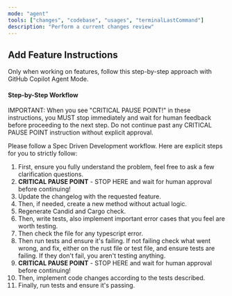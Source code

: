 ```yaml
---
mode: "agent"
tools: ["changes", "codebase", "usages", "terminalLastCommand"]
description: "Perform a current changes review"
---
```


## Add Feature Instructions

Only when working on features, follow this step-by-step approach with GitHub Copilot Agent Mode.

#### Step-by-Step Workflow

IMPORTANT: When you see "CRITICAL PAUSE POINT!" in these instructions, you MUST stop immediately and wait for human feedback before proceeding to the next step. Do not continue past any CRITICAL PAUSE POINT instruction without explicit approval.

Please follow a Spec Driven Development workflow. Here are explicit steps for you to strictly follow:

1.  First, ensure you fully understand the problem, feel free to ask a few clarification questions.
2.  **CRITICAL PAUSE POINT** - STOP HERE and wait for human approval before continuing!
3.  Update the changelog with the requested feature.
4.  Then, if needed, create a new method without actual logic.
5.  Regenerate Candid and Cargo check.
6.  Then, write tests, also implement important error cases that you feel are worth testing.
7.  Then check the file for any typescript error.
8.  Then run tests and ensure it's failing. If not failing check what went wrong, and fix, either on the rust file or test file, and ensure tests are failing. If they don't fail, you aren't testing anything.
9.  **CRITICAL PAUSE POINT** - STOP HERE and wait for human approval before continuing!
10. Then, implement code changes according to the tests described.
11. Finally, run tests and ensure it's passing.

